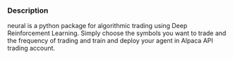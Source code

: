 ### Description
neural is a python package for algorithmic trading using Deep Reinforcement Learning. Simply choose the symbols you want to trade and the frequency of trading and train and deploy your agent in Alpaca API trading account.
